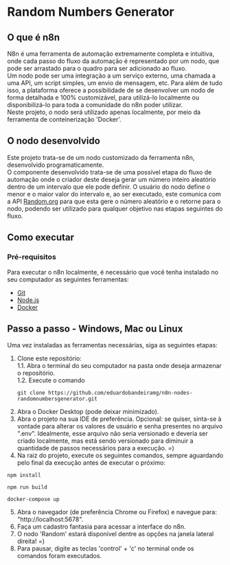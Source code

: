 # Random Numbers Generator
## O que é n8n
N8n é uma ferramenta de automação extremamente completa e intuitiva, onde cada passo do fluxo da automação é representado por um nodo, que pode ser arrastado para o quadro para ser adicionado ao fluxo.   
Um nodo pode ser uma integração a um serviço externo, uma chamada a uma API, um script simples, um envio de mensagem, etc. Para além de tudo isso, a plataforma oferece a possibilidade de se desenvolver um nodo de forma detalhada e 100% customizável, para utilizá-lo localmente ou disponibilizá-lo para toda a comunidade do n8n poder utilizar.   
Neste projeto, o nodo será utilizado apenas localmente, por meio da ferramenta de conteinerização 'Docker'.   

## O nodo desenvolvido
Este projeto trata-se de um nodo customizado da ferramenta n8n, desenvolvido programaticamente.   
O componente desenvolvido trata-se de uma possível etapa do fluxo de automação onde o criador deste deseja gerar um número inteiro aleatório dentro de um intervalo que ele pode definir. O usuário do nodo define o menor e o maior valor do intervalo e, ao ser executado, este comunica com a API [Random.org](https://www.random.org) para que esta gere o número aleatório e o retorne para o nodo, podendo ser utilizado para qualquer objetivo nas etapas seguintes do fluxo.

## Como executar
### Pré-requisitos
Para executar o n8n localmente, é necessário que você tenha instalado no seu computador as seguintes ferramentas:
* <a href="https://git-scm.com/downloads" target="_blank">Git</a>
* <a href="https://nodejs.org/en/download" target="_blank">Node.js</a>
* <a href="https://www.docker.com" target="_blank">Docker</a>
## Passo a passo - Windows, Mac ou Linux
Uma vez instaladas as ferramentas necessárias, siga as seguintes etapas:
1. Clone este repositório:    
  1.1. Abra o terminal do seu computador na pasta onde deseja armazenar o repositório.   
  1.2. Execute o comando
    ```
   git clone https://github.com/eduardobandeiramg/n8n-nodes-randomnumbersgenerator.git
    ```
2. Abra o Docker Desktop (pode deixar minimizado).   
3. Abra o projeto na sua IDE de preferência. Opcional: se quiser, sinta-se à vontade para alterar os valores de usuário e senha presentes no arquivo ".env". Idealmente, esse arquivo não seria versionado e deveria ser criado localmente, mas está sendo versionado para diminuir a quantidade de passos necessários para a execução. =)    
4. Na raiz do projeto, execute os seguintes comandos, sempre aguardando pelo final da execução antes de executar o próximo:    
```
npm install
```
```
npm run build
```    
```
docker-compose up
```    
5. Abra o navegador (de preferência Chrome ou Firefox) e navegue para: "http://localhost:5678".   
6. Faça um cadastro fantasia para acessar a interface do n8n.   
7. O nodo 'Random' estará disponível dentre as opções na janela lateral direita! =)   
8. Para pausar, digite as teclas 'control' + 'c' no terminal onde os comandos foram executados.     


<!--
# README do template-base do projeto:
</br>
</br>
![Banner image](https://user-images.githubusercontent.com/10284570/173569848-c624317f-42b1-45a6-ab09-f0ea3c247648.png)
# n8n-nodes-starter
This repo contains example nodes to help you get started building your own custom integrations for [n8n](https://n8n.io). It includes the node linter and other dependencies.
To make your custom node available to the community, you must create it as an npm package, and [submit it to the npm registry](https://docs.npmjs.com/packages-and-modules/contributing-packages-to-the-registry).
If you would like your node to be available on n8n cloud you can also [submit your node for verification](https://docs.n8n.io/integrations/creating-nodes/deploy/submit-community-nodes/).
## Prerequisites
You need the following installed on your development machine:
* [git](https://git-scm.com/downloads)
* Node.js and npm. Minimum version Node 20. You can find instructions on how to install both using nvm (Node Version Manager) for Linux, Mac, and WSL [here](https://github.com/nvm-sh/nvm). For Windows users, refer to Microsoft's guide to [Install NodeJS on Windows](https://docs.microsoft.com/en-us/windows/dev-environment/javascript/nodejs-on-windows).
* Install n8n with:
  ```
  npm install n8n -g
  ```
* Recommended: follow n8n's guide to [set up your development environment](https://docs.n8n.io/integrations/creating-nodes/build/node-development-environment/).
## Using this starter
These are the basic steps for working with the starter. For detailed guidance on creating and publishing nodes, refer to the [documentation](https://docs.n8n.io/integrations/creating-nodes/).
1. [Generate a new repository](https://github.com/n8n-io/n8n-nodes-starter/generate) from this template repository.
2. Clone your new repo:
   ```
   git clone https://github.com/<your organization>/<your-repo-name>.git
   ```
3. Run `npm i` to install dependencies.
4. Open the project in your editor.
5. Browse the examples in `/nodes` and `/credentials`. Modify the examples, or replace them with your own nodes.
6. Update the `package.json` to match your details.
7. Run `npm run lint` to check for errors or `npm run lintfix` to automatically fix errors when possible.
8. Test your node locally. Refer to [Run your node locally](https://docs.n8n.io/integrations/creating-nodes/test/run-node-locally/) for guidance.
9. Replace this README with documentation for your node. Use the [README_TEMPLATE](README_TEMPLATE.md) to get started.
10. Update the LICENSE file to use your details.
11. [Publish](https://docs.npmjs.com/packages-and-modules/contributing-packages-to-the-registry) your package to npm.
## More information
Refer to our [documentation on creating nodes](https://docs.n8n.io/integrations/creating-nodes/) for detailed information on building your own nodes.
## License
[MIT](https://github.com/n8n-io/n8n-nodes-starter/blob/master/LICENSE.md)
-->
